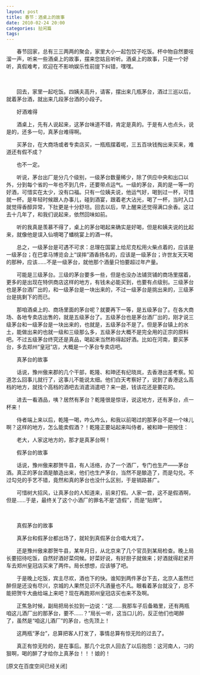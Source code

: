 ```yaml
---
layout: post
title: 春节：酒桌上的故事
date: 2010-02-24 20:00
categories: 扯闲篇
tags: 
---
```



　　春节回家，总有三三两两的聚会，家里大小一起包饺子吃饭。杯中物自然要吱溜一声，听来一些酒桌上的故事，摆来您姑且听听。酒桌上的故事，只是一个好听，真假难考，欢迎在不影响娱乐性前提下纠错，嘿嘿。

<!-- more -->



　　

　　回去，家里一起吃饭。四姨夫高升，请客，摆出来几瓶茅台，酒过三巡以后，就着茅台酒，就出来几段茅台酒的小段子。

　　好酒难得

　　酒桌上，先有人说起来，这茅台味道不错，肯定是真的。于是有人也点头，说是的，还多一句，真茅台难得啊。

　　买茅台，在大商场或者专卖店买，一瓶瓶摆着呢，三五百块钱掏出来买来，难道还有假不成？

　　也不一定。

　　听说，茅台出厂是分几个级别，一级茅台数量稀少，除了供应中央和出口以外，分到每个省的一年也不到几件，还要带点运气。一级的茅台，真的是一等一的好酒，可惜实在太少，没有口福。只有一位姨夫说，他运气好，喝到过一杯，可惜就一杯。是年轻时候跟人办事儿，碰到酒宴，跟着老大沾光，喝了一杯，当时入口就觉得香醇异常，下肚更是十分舒坦。回去以后，早上醒来还觉得满口余香。这过去十几年了，和我们说起来，依然回味如前。

　　听的我真是羡慕不得了，桌上的茅台喝起来确实是好喝，但是和姨夫说的比起来，就像他是误入仙境喝了蟠桃宴上的酒一样。

　　总之，一级茅台是可遇不可求：总理在国宴上给尼克松用火柴点着的，应该是一级茅台；在巴拿马博览会上“误摔”酒香扬名的，应该是一级茅台；许世友天天喝的那种，应该……不是一级茅台，就他那个酒量只怕要超过年产量。

　　可能是三级茅台。三级的茅台要多一些，但是也没办法铺货铺的商场里摆着，更多的是出现在特供商店这样的地方，有钱未必能买到，也要有点级别。三级茅台也是茅台酒厂出的，和一级茅台是一块出来的，不过一级茅台是挑出来的，三级茅台是挑剩下的而已。

　　那咱酒桌上的、商场里面的茅台呢？就要再下一等，是五级茅台了。在各大商场、各地专卖店出售的，就是五级茅台了。五级茅台也是茅台酒厂出的，刚才说三级茅台和一级茅台是一块出来的，也就是，五级茅台不是了。但是茅台镇上的水土，能做出来的也就一级和三级那么多，五级茅台大概不是完全用的正宗的原料吧。不过五级茅台终究还是真品，喝起来当然称得起好酒。比如在河南，要买茅台，多去郑州“皇冠”店，大概是一个茅台专卖店吧。

　　真茅台的故事

　　话说，豫州傲来郡的几个干部，乾隆、和珅还有纪晓岚，去香港出差考察。知道怎么回事儿就行了，这事儿不能说太细。他们白天考察好了，说到了香港这么高档的地方，就找个高档的酒吧去消遣消遣吧？来一趟，钱该花还是要花的。

　　进去一看酒品，咦？居然有茅台？乾隆很是惊讶，说这地方，还有茅台，点一杯来！

　　侍者端上来以后，乾隆一喝，咋么咋么，和我以前喝过的那茅台不是一个味儿啊？这样的地方，怎么能卖假酒？！乾隆正要站起来叫侍者，被和珅一把按住：

　　老大，人家这地方的，那才是真茅台啊！

　　假茅台的故事

　　话说，豫州傲来郡贺牛县，有人活络，办了一个酒厂，专门也生产——茅台酒。真正的茅台酒是酿造出来，他们也生产茅台，当然不是酿造了，而是勾兑。不过勾兑的手艺不错，竟然和真的茅台也没什么区别，于是销路甚广。

　　可惜树大招风，让真茅台的人知道来，前来打假。人家一尝，这不是假酒啊，但是……于是，最终关了这个小酒厂的罪名不是“造假”，而是“贴牌”。

　　

　　真假茅台的故事

　　真茅台和假茅台都出场了，就轮到真假茅台合唱大戏了。

　　还是豫州傲来郡贺牛县，某年月日，从北京来了几个官员到某局检查。晚上局长要招待吃饭，自然好酒好菜伺候。好菜好说，有好厨子就做来；好酒就得赶紧开车去郑州皇冠店买来了两件。局长想想，应该够了吧。

　　于是晚上吃饭，宾主尽欢，酒也下的快。谁知到两件茅台下去，北京人虽然烂醉但是还没有尽兴，京城的人果然见识不凡酒量也不凡。眼看着茅台就没了，总不能把贺牛大曲给端上来吧？现在再跑郑州皇冠店买也来不及啊。

　　正焦急时候，副局把局长拉到一边说：“这……我那车子后备箱里，还有两瓶咱这儿酒厂出的那茅台，要不……？”局长一听，这当口儿的，反正他们也喝醉了，虽然是“咱这儿酒厂”的茅台，也先顶上！

　　这两瓶“茅台”，总算把客人打发了，事情总算有惊无险的过去了。

　　真正有惊无险的，是在事后。那几个北京人回去了以后抱怨：这河南人，刁的狠啊，喝的醉了才给你上真茅台！！！娘的！

[原文在百度空间已经关闭]


